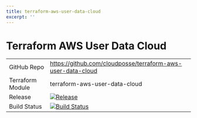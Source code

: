 ```yaml
---
title: terraform-aws-user-data-cloud
excerpt: ''
---
```


# Terraform AWS User Data Cloud

|                  |                                                                                                                                                                        |
|:-----------------|:-----------------------------------------------------------------------------------------------------------------------------------------------------------------------|
| GitHub Repo      | <https://github.com/cloudposse/terraform-aws-user-data-cloud>                                                                                                          |
| Terraform Module | terraform-aws-user-data-cloud                                                                                                                                          |
| Release          | [![Release](https://img.shields.io/github/release/cloudposse/terraform-aws-user-data-cloud.svg)](https://github.com/cloudposse/terraform-aws-user-data-cloud/releases) |
| Build Status     | [![Build Status](https://travis-ci.org/cloudposse/terraform-aws-user-data-cloud.svg?branch=master)](https://travis-ci.org/cloudposse/terraform-aws-user-data-cloud)    |
